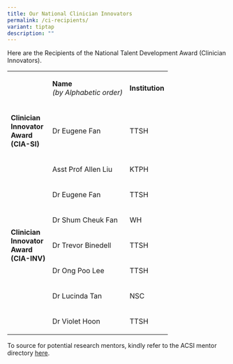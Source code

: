 ```yaml
---
title: Our National Clinician Innovators
permalink: /ci-recipients/
variant: tiptap
description: ""
---
```

<p>Here are the Recipients of the National Talent Development Award (Clinician
Innovators).</p>
<p></p>
<table style="minWidth: 75px">
<colgroup>
<col>
<col>
<col>
</colgroup>
<tbody>
<tr>
<td rowspan="1" colspan="1">
<p>&nbsp;</p>
</td>
<td rowspan="1" colspan="1">
<p><strong>Name</strong>
<br><em>(by Alphabetic order)</em>
</p>
</td>
<td rowspan="1" colspan="1">
<p><strong>Institution</strong>
</p>
</td>
</tr>
<tr>
<td rowspan="1" colspan="1">
<p><strong>Clinician</strong>
<br><strong>Innovator</strong>
<br><strong>Award</strong>
<br><strong>(CIA-SI)</strong>
</p>
</td>
<td rowspan="1" colspan="1">
<p>Dr Eugene Fan</p>
</td>
<td rowspan="1" colspan="1">
<p>TTSH</p>
</td>
</tr>
<tr>
<td rowspan="7" colspan="1">
<p><strong>Clinician</strong>
<br><strong>Innovator</strong>
<br><strong>Award</strong>
<br><strong>(CIA-INV)</strong>
</p>
</td>
<td rowspan="1" colspan="1">
<p>Asst Prof Allen Liu</p>
</td>
<td rowspan="1" colspan="1">
<p>KTPH</p>
</td>
</tr>
<tr>
<td rowspan="1" colspan="1">
<p>Dr Eugene Fan</p>
</td>
<td rowspan="1" colspan="1">
<p>TTSH</p>
</td>
</tr>
<tr>
<td rowspan="1" colspan="1">
<p>Dr Shum Cheuk Fan</p>
</td>
<td rowspan="1" colspan="1">
<p>WH</p>
</td>
</tr>
<tr>
<td rowspan="1" colspan="1">
<p>Dr Trevor Binedell</p>
</td>
<td rowspan="1" colspan="1">
<p>TTSH</p>
</td>
</tr>
<tr>
<td rowspan="1" colspan="1">
<p>Dr Ong Poo Lee</p>
</td>
<td rowspan="1" colspan="1">
<p>TTSH</p>
</td>
</tr>
<tr>
<td rowspan="1" colspan="1">
<p>Dr Lucinda Tan</p>
</td>
<td rowspan="1" colspan="1">
<p>NSC</p>
</td>
</tr>
<tr>
<td rowspan="1" colspan="1">
<p>Dr Violet Hoon</p>
</td>
<td rowspan="1" colspan="1">
<p>TTSH</p>
</td>
</tr>
</tbody>
</table>
<p>To source for potential research mentors, kindly refer to the ACSI mentor
directory <a href="https://www.ntu.edu.sg/medicine/ACSI/mentorship" rel="noopener nofollow" target="_blank"><u>here</u></a>.</p>